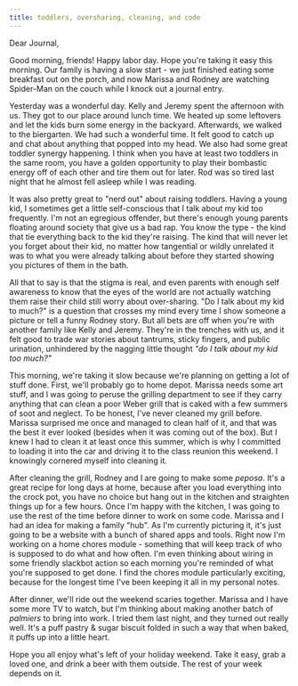 ```yaml
---
title: toddlers, oversharing, cleaning, and code
---
```


Dear Journal,

Good morning, friends! Happy labor day. Hope you're taking it easy this
morning. Our family is having a slow start - we just finished eating
some breakfast out on the porch, and now Marissa and Rodney are watching
Spider-Man on the couch while I knock out a journal entry.

Yesterday was a wonderful day. Kelly and Jeremy spent the afternoon with
us. They got to our place around lunch time. We heated up some leftovers
and let the kids burn some energy in the backyard. Afterwards, we walked
to the biergarten. We had such a wonderful time. It felt good to catch
up and chat about anything that popped into my head. We also had some
great toddler synergy happening. I think when you have at least two
toddlers in the same room, you have a golden opportunity to play their
bombastic energy off of each other and tire them out for later. Rod was
so tired last night that he almost fell asleep while I was reading.

It was also pretty great to "nerd out" about raising toddlers. Having a
young kid, I sometimes get a little self-conscious that I talk about my
kid too frequently. I'm not an egregious offender, but there's enough
young parents floating around society that give us a bad rap. You know
the type - the kind that tie everything back to the kid they're raising.
The kind that will never let you forget about their kid, no matter how
tangential or wildly unrelated it was to what you were already talking
about before they started showing you pictures of them in the bath.

All that to say is that the stigma is real, and even parents with enough
self awareness to know that the eyes of the world are not actually
watching them raise their child still worry about over-sharing. "Do I
talk about my kid to much?" is a question that crosses my mind every
time I show someone a picture or tell a funny Rodney story. But all bets
are off when you're with another family like Kelly and Jeremy. They're
in the trenches with us, and it felt good to trade war stories about
tantrums, sticky fingers, and public urination, unhindered by the
nagging little thought *"do I talk about my kid too much?"*

This morning, we're taking it slow because we're planning on getting a
lot of stuff done. First, we'll probably go to home depot. Marissa needs
some art stuff, and I was going to peruse the grilling department to see
if they carry anything that can clean a poor Weber grill that is caked
with a few summers of soot and neglect. To be honest, I've never cleaned
my grill before. Marissa surprised me once and managed to clean half of
it, and that was the best it ever looked (besides when it was coming out
of the box). But I knew I had to clean it at least once this summer,
which is why I committed to loading it into the car and driving it to
the class reunion this weekend. I knowingly cornered myself into
cleaning it.

After cleaning the grill, Rodney and I are going to make some *peposa*.
It's a great recipe for long days at home, because after you load
everything into the crock pot, you have no choice but hang out in the
kitchen and straighten things up for a few hours. Once I'm happy with
the kitchen, I was going to use the rest of the time before dinner to
work on some code. Marissa and I had an idea for making a family "hub".
As I'm currently picturing it, it's just going to be a website with a
bunch of shared apps and tools. Right now I'm working on a home chores
module - something that will keep track of who is supposed to do what
and how often. I'm even thinking about wiring in some friendly slackbot
action so each morning you're reminded of what you're supposed to get
done. I find the chores module particularly exciting, because for the
longest time I've been keeping it all in my personal notes.

After dinner, we'll ride out the weekend scaries together. Marissa and I
have some more TV to watch, but I'm thinking about making another batch
of *palmiers* to bring into work. I tried them last night, and they
turned out really well. It's a puff pastry & sugar biscuit folded in
such a way that when baked, it puffs up into a little heart.

Hope you all enjoy what's left of your holiday weekend. Take it easy,
grab a loved one, and drink a beer with them outside. The rest of your
week depends on it.

